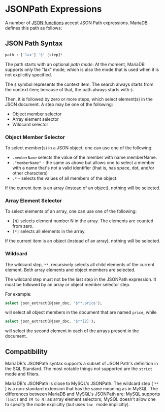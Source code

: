 # JSONPath Expressions

A number of [JSON functions](/built-in-functions/special-functions/json-functions) accept JSON Path expressions. MariaDB defines this path as follows:

## JSON Path Syntax

```sql
path : ['lax'] '$' [step]*
```

The path starts with an optional <em>path mode</em>.  At the moment, MariaDB supports only the "lax" mode, which is also the mode that is used when it is not explicitly specified.

The `$` symbol represents the context item. The search always starts from the context item; because of that, the path always starts with `$`.

Then, it is followed by zero or more steps, which select element(s) in the JSON document. A step may be one of the following:

- Object member selector
- Array element selector
- Wildcard selector

### Object Member Selector

To select member(s) in a JSON object, one can use one of the following:

- `.memberName` selects the value of the member with name memberName.
- `."memberName"` - the same as above but allows one to select a member with a name that's not a valid identifier (that is, has space, dot, and/or other characters)
- `.*` - selects the values of all members of the object.

If the current item is an array (instead of an object), nothing will be selected.

### Array Element Selector

To select elements of an array, one can use one of the following:

- `[N]` selects element number N in the array. The elements are counted from zero.
- `[*]` selects all elements in the array.

If the current item is an object (instead of an array), nothing will be selected.

### Wildcard

The wildcard step, `**`, recursively selects all child elements of the current element. Both array elements and object members are selected.

The wildcard step must not be the last step in the JSONPath expression. It must be followed by an array or object member selector step.

For example:

```sql
select json_extract(@json_doc, '$**.price');
```

will select all object members in the document that are named `price`,  while

```sql
select json_extract(@json_doc, '$**[2]');
```

will select the second element in each of the arrays present in the document.

## Compatibility

MariaDB's JSONPath syntax supports a subset of JSON Path's definition in the SQL Standard.  The most notable things not supported are the `strict` mode and filters.

MariaDB's JSONPath is close to MySQL's JSONPath.  The wildcard step ( `**` ) is a non-standard extension that  has the same meaning as in MySQL.  The differences between MariaDB and MySQL's JSONPath are: MySQL supports `[last]` and `[M to N]` as array element selectors;  MySQL doesn't allow one to specify the mode explicitly (but uses `lax ` mode implicitly).